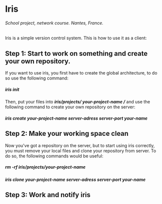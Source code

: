 # Iris
###### School project, network course. Nantes, France.

Iris is a simple version control system. This is how to use it as a client:

## Step 1: Start to work on something and create your own repository.
If you want to use iris, you first have to create the global architecture, to do so use the following command:

##### iris init

Then, put your files into ___iris/projects/ *your-project-name* /___ and use the following command to create your own repository on the server:

##### iris create *your-project-name* *server-adress* *server-port* *your-name*

## Step 2: Make your working space clean
Now you've got a repository on the server, but to start using iris correctly, you must remove your local files and clone your repository from server.
To do so, the following commands would be useful:

##### rm -rf iris/projects/*your-project-name*
##### iris clone *your-project-name* *server-adress* *server-port* *your-name*

## Step 3: Work and notify iris 